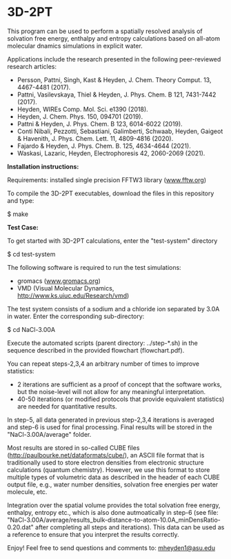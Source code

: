 # 3D-2PT
This program can be used to perform a spatially resolved analysis of solvation free energy, enthalpy and entropy calculations based on all-atom molecular dnamics simulations in explicit water.

Applications include the research presented in the following peer-reviewed research articles:
- Persson, Pattni, Singh, Kast & Heyden, J. Chem. Theory Comput. 13, 4467-4481 (2017).
- Pattni, Vasilevskaya, Thiel & Heyden, J. Phys. Chem. B 121, 7431-7442 (2017).
- Heyden, WIREs Comp. Mol. Sci. e1390 (2018).
- Heyden, J. Chem. Phys. 150, 094701 (2019).
- Pattni & Heyden, J. Phys. Chem. B 123, 6014-6022 (2019).
- Conti Nibali, Pezzotti, Sebastiani, Galimberti, Schwaab, Heyden, Gaigeot & Havenith, J. Phys. Chem. Lett. 11, 4809-4816 (2020).
- Fajardo & Heyden, J. Phys. Chem. B. 125, 4634-4644 (2021).
- Waskasi, Lazaric, Heyden, Electrophoresis 42, 2060-2069 (2021).

**Installation instructions:**

Requirements: installed single precision FFTW3 library (www.fftw.org)

To compile the 3D-2PT executables, download the files in this repository and type:

$ make

**Test Case:**

To get started with 3D-2PT calculations, enter the "test-system" directory

$ cd test-system

The following software is required to run the test simulations:
- gromacs (www.gromacs.org)
- VMD (Visual Molecular Dynamics, http://www.ks.uiuc.edu/Research/vmd)

The test system consists of a sodium and a chloride ion separated by 3.0A in water.
Enter the corresponding sub-directory:

$ cd NaCl-3.00A

Execute the automated scripts (parent directory: ../step-*.sh) in the sequence described in the provided flowchart (flowchart.pdf).

You can repeat steps-2,3,4 an arbitrary number of times to improve statistics:
- 2 iterations are sufficient as a proof of concept that the software works, but the noise-level will not allow for any meaningful interpretation.
- 40-50 iterations (or modified protocols that provide equivalent statistics) are needed for quantitative results.

In step-5, all data generated in previous step-2,3,4 iterations is averaged and step-6 is used for final processing. 
Final results will be stored in the "NaCl-3.00A/average" folder.

Most results are stored in so-called CUBE files (http://paulbourke.net/dataformats/cube/), an ASCII file format that is traditionally used to store electron densities from electronic structure calculations (quantum chemistry). However, we use this format to store multiple types of volumetric data as described in the header of each CUBE output file, e.g., water number densities, solvation free energies per water molecule, etc.

Integration over the spatial volume provides the total solvation free energy, enthalpy, entropy etc., which is also done autmoatically in step-6 (see file: "NaCl-3.00A/average/results_bulk-distance-to-atom-10.0A_minDensRatio-0.20.dat" after completing all steps and iterations). This data can be used as a reference to ensure that you interpret the results correctly.

Enjoy!
Feel free to send questions and comments to: mheyden1@asu.edu

